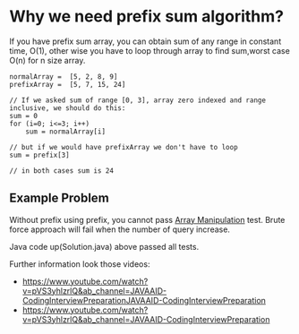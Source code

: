 # Why we need prefix sum algorithm?

If you have prefix sum array, you can obtain sum of any range in constant time, O(1), other wise you have to loop through array to find sum,worst case O(n) for n size array.

    normalArray =  [5, 2, 8, 9]
    prefixArray =  [5, 7, 15, 24]

    // If we asked sum of range [0, 3], array zero indexed and range inclusive, we should do this:
    sum = 0 
    for (i=0; i<=3; i++)
        sum = normalArray[i]

    // but if we would have prefixArray we don't have to loop 
    sum = prefix[3]

    // in both cases sum is 24 

## Example Problem
Without prefix using prefix, you cannot pass [Array Manipulation](https://www.hackerrank.com/challenges/crush/problem) test. Brute force approach will fail 
when the number of query increase.

Java code up(Solution.java) above passed all tests.

Further information look those videos:
- https://www.youtube.com/watch?v=pVS3yhlzrlQ&ab_channel=JAVAAID-CodingInterviewPreparationJAVAAID-CodingInterviewPreparation
- https://www.youtube.com/watch?v=pVS3yhlzrlQ&ab_channel=JAVAAID-CodingInterviewPreparation  
